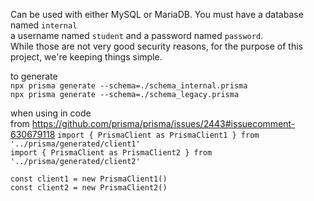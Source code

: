 Can be used with either MySQL or MariaDB. You must have a database named ```internal```  
a username named ```student``` and a password named ```password```.  
While those are not very good security reasons, for the purpose of this   
project, we're keeping things simple.

to generate  
```npx prisma generate --schema=./schema_internal.prisma```  
```npx prisma generate --schema=./schema_legacy.prisma```  

when using in code  
from https://github.com/prisma/prisma/issues/2443#issuecomment-630679118
```import { PrismaClient as PrismaClient1 } from '../prisma/generated/client1'```  
```import { PrismaClient as PrismaClient2 } from '../prisma/generated/client2'```  

```const client1 = new PrismaClient1()```  
```const client2 = new PrismaClient2()```